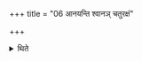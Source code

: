 +++
title = "06 आनयन्ति श्वानञ् चतुरक्षं"

+++

<details><summary>थिते</summary>

आनयन्ति श्वानं चतुरक्षं विष्वग्बन्धेन बद्धम् ६
</details>
